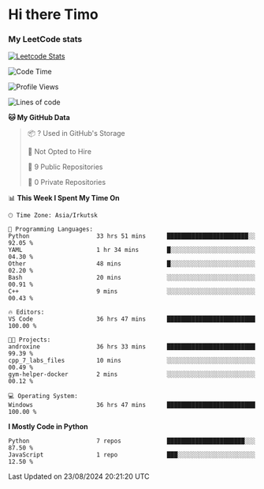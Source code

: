 # Hi there Timo
### My LeetCode stats
[![Leetcode Stats](https://leetcard.jacoblin.cool/przdtl?border=0&radius=20&ext=heatmap&theme=nord)](https://leetcode.com/przdtl)

<!--START_SECTION:waka-->
![Code Time](http://img.shields.io/badge/Code%20Time-247%20hrs%2031%20mins-blue)

![Profile Views](http://img.shields.io/badge/Profile%20Views-4-blue)

![Lines of code](https://img.shields.io/badge/From%20Hello%20World%20I%27ve%20Written-53.5%20thousand%20lines%20of%20code-blue)

**🐱 My GitHub Data** 

> 📦 ? Used in GitHub's Storage 
 > 
> 🚫 Not Opted to Hire
 > 
> 📜 9 Public Repositories 
 > 
> 🔑 0 Private Repositories 
 > 
📊 **This Week I Spent My Time On** 

```text
🕑︎ Time Zone: Asia/Irkutsk

💬 Programming Languages: 
Python                   33 hrs 51 mins      ███████████████████████░░   92.05 % 
YAML                     1 hr 34 mins        █░░░░░░░░░░░░░░░░░░░░░░░░   04.30 % 
Other                    48 mins             █░░░░░░░░░░░░░░░░░░░░░░░░   02.20 % 
Bash                     20 mins             ░░░░░░░░░░░░░░░░░░░░░░░░░   00.91 % 
C++                      9 mins              ░░░░░░░░░░░░░░░░░░░░░░░░░   00.43 % 

🔥 Editors: 
VS Code                  36 hrs 47 mins      █████████████████████████   100.00 % 

🐱‍💻 Projects: 
androxine                36 hrs 33 mins      █████████████████████████   99.39 % 
cpp_7_labs_files         10 mins             ░░░░░░░░░░░░░░░░░░░░░░░░░   00.49 % 
gym-helper-docker        2 mins              ░░░░░░░░░░░░░░░░░░░░░░░░░   00.12 % 

💻 Operating System: 
Windows                  36 hrs 47 mins      █████████████████████████   100.00 % 
```

**I Mostly Code in Python** 

```text
Python                   7 repos             ██████████████████████░░░   87.50 % 
JavaScript               1 repo              ███░░░░░░░░░░░░░░░░░░░░░░   12.50 % 
```




 Last Updated on 23/08/2024 20:21:20 UTC
<!--END_SECTION:waka-->
